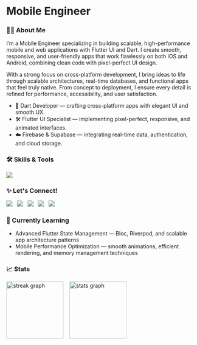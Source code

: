 # Mobile Engineer

<!-- Introduction & About-->
### 👨‍💻 About Me

 I’m a Mobile Engineer specializing in building scalable, high-performance mobile and web applications with Flutter UI and Dart. I create smooth, responsive, and user-friendly apps that work flawlessly on both iOS and Android, combining clean code with pixel-perfect UI design.

With a strong focus on cross-platform development, I bring ideas to life through scalable architectures, real-time databases, and functional apps that feel truly native. From concept to deployment, I ensure every detail is refined for performance, accessibility, and user satisfaction.

- 📱 Dart Developer — crafting cross-platform apps with elegant UI and smooth UX.
- 🛠 Flutter UI Specialist — implementing pixel-perfect, responsive, and animated interfaces.
- ☁️ Firebase & Supabase — integrating real-time data, authentication, and cloud storage.


### 🛠️ Skills & Tools
<img src="https://skillicons.dev/icons?i=flutter,dart,firebase,supabase,appwrite,git,figma,notion,"/>

<!-- Social Links-->
### ✨ Let's Connect!

[<img src="https://img.shields.io/badge/X-000000?style=for-the-badge&logo=x&logoColor=white" />](https://x.com/techiedan_) &nbsp;
[<img src="https://img.shields.io/badge/Instagram-E4405F?style=for-the-badge&logo=instagram&logoColor=white" />](https://instagram.com/techiedan_/) &nbsp;
[<img src="https://img.shields.io/badge/LinkedIn-0077B5?style=for-the-badge&logo=linkedin&logoColor=white" />](https://linkedin.com/in/daniel-olaleye-16ab7b369/) &nbsp;
[<img src="https://img.shields.io/badge/Gmail-D14836?style=for-the-badge&logo=gmail&logoColor=white" />](mailto:danielolaleye064@gmail.com) &nbsp;
[<img src="https://img.shields.io/badge/Behance-1769FF?style=for-the-badge&logo=behance&logoColor=white" />](https://www.behance.net/techiedan_)


### 🌱 Currently Learning
- Advanced Flutter State Management — Bloc, Riverpod, and scalable app architecture patterns
- Mobile Performance Optimization — smooth animations, efficient rendering, and memory management techniques


<!--My Streak Stats-->
### 📈 Stats
<div align="left">
  <img src="https://streak-stats.demolab.com?user=techie-dan&locale=en&mode=daily&theme=dracula&hide_border=false&border_radius=5&order=3" height="150" alt="streak graph" />
  &nbsp;&nbsp;
  <img src="https://github-readme-stats.vercel.app/api?username=techie-dan&hide_title=false&hide_rank=false&show_icons=true&include_all_commits=true&count_private=true&disable_animations=false&theme=dracula&locale=en&hide_border=false" height="150" alt="stats graph" />
</div>




















